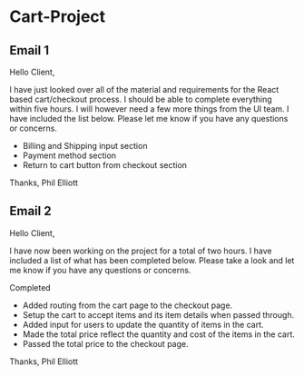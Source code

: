 # Cart-Project

## Email 1

Hello Client, 

I have just looked over all of the material and requirements for the React based cart/checkout process. I should be able to complete everything within five hours.  I will however need a few more things from the UI team. I have included the list below. Please let me know if you have any questions or concerns. 

- Billing and Shipping input section
- Payment method section
- Return to cart button from checkout section

Thanks, 
Phil Elliott


## Email 2

Hello Client, 

I have now been working on the project for a total of two hours. I have included a list of what has been completed below. Please take a look and let me know if you have any questions or concerns. 

Completed

- Added routing from the cart page to the checkout page.
- Setup the cart to accept items and its item details when passed through.
- Added input for users to update the quantity of items in the cart.
- Made the total price reflect the quantity and cost of the items in the cart. 
- Passed the total price to the checkout page. 

Thanks, 
Phil Elliott
